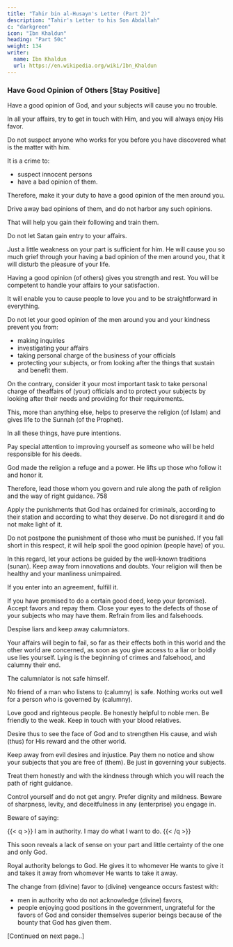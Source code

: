 ```yaml
---
title: "Tahir bin al-Husayn's Letter (Part 2)"
description: "Tahir's Letter to his Son Abdallah"
c: "darkgreen"
icon: "Ibn Khaldun"
heading: "Part 50c"
weight: 134
writer:
  name: Ibn Khaldun
  url: https://en.wikipedia.org/wiki/Ibn_Khaldun
---
```



### Have Good Opinion of Others [Stay Positive]

Have a good opinion of God, and your subjects will cause you no trouble.

In all your affairs, try to get in touch with Him, and you will always enjoy His favor. 

<!-- with regard to the work with which you have entrusted him, -->

Do not suspect anyone who works for you before you have discovered what is the matter with him.

It is a crime to:
- suspect innocent persons 
- have a bad opinion of them.

Therefore, make it your duty to have a good opinion of the men around you.

Drive away bad opinions of them, and do not harbor any such opinions. 

That will help you gain their following and train them.

Do not let Satan gain entry to your affairs. 

Just a little weakness on your part is sufficient for him. He will cause you so much grief through your having a bad opinion of the men around you, that it will disturb the pleasure of your life.

Having a good opinion (of others) gives you strength and rest. You will be competent to handle your affairs to your satisfaction. 

It will enable you to cause people to love you and to be straightforward in everything. 

<!-- 757 -->
Do not let your good opinion of the men around you and your kindness prevent you from:
- making inquiries
- investigating your affairs
- taking personal charge of the business of your officials
- protecting your subjects, or from looking after the things that sustain and benefit them.

On the contrary, consider it your most important task to take personal charge of theaffairs of (your) officials and to protect your subjects by looking after their needs and providing for their requirements. 

This, more than anything else, helps to preserve the religion (of Islam) and gives life to the Sunnah (of the Prophet).

In all these things, have pure intentions. 

Pay special attention to improving yourself as someone who will be held responsible for his deeds.

<!-- that he will be rewarded for his good deeds, and punished for his evil deeds. For  -->

God made the religion a refuge and a power. He lifts up those who follow it and honor it.

Therefore, lead those whom you govern and rule along the path of religion and the way of right guidance. 758 

Apply the punishments that God has ordained for criminals, according to their station and according to what they deserve. Do not disregard it and do not make light of it. 

Do not postpone the punishment of those who must be punished. If you fall short in this respect, it will help spoil the good opinion (people have) of you.

In this regard, let your actions be guided by the well-known traditions (sunan). Keep away from innovations and doubts. Your religion will then be healthy and your manliness unimpaired.

If you enter into an agreement, fulfill it.

If you have promised to do a certain good deed, keep your (promise). Accept favors and repay them. Close your eyes to the defects of those of your subjects who may have them. Refrain from lies and falsehoods. 

Despise liars and keep away calumniators. 

Your affairs will begin to fail, so far as their effects both in this world and the other world are concerned, as soon as you give access to a liar or boldly use lies yourself. Lying is the beginning of crimes and falsehood, and calumny their end. 

The calumniator is not safe himself. 

No friend of a man who listens to (calumny) is safe. Nothing works out well for a person who is governed by (calumny).

Love good and righteous people. Be honestly helpful to noble men. Be friendly to the weak. Keep in touch with your blood relatives.

Desire thus to see the face of God and to strengthen His cause, and wish (thus) for His reward and the other world.

Keep away from evil desires and injustice. Pay them no notice and show your subjects that you are free of (them). Be just in governing your subjects.

Treat them honestly and with the kindness through which you will reach the path of right guidance.

Control yourself and do not get angry. Prefer dignity and mildness. Beware of sharpness, levity, and deceitfulness in any (enterprise) you engage in.

Beware of saying: 

{{< q >}}
I am in authority. I may do what I want to do.
{{< /q >}}


This soon reveals a lack of sense on your part and little certainty of the one and only God. 

<!-- Let your intention with regard to (God) and your certainty of Him be sincere. -->

Royal authority belongs to God. He gives it to whomever He wants to give it and takes it away from whomever He wants to take it away.

<!-- 763 -->

The change from (divine) favor to (divine) vengeance occurs fastest with:
- men in authority who do not acknowledge (divine) favors,
- people enjoying good positions in the government, ungrateful for the favors of God and consider themselves superior beings because of the bounty that God has given them. 

[Continued on next page..]
